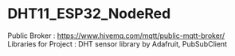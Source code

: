 ﻿# DHT11_ESP32_NodeRed
Public Broker : https://www.hivemq.com/mqtt/public-mqtt-broker/     
Libraries for Project : DHT sensor library by Adafruit, PubSubClient
